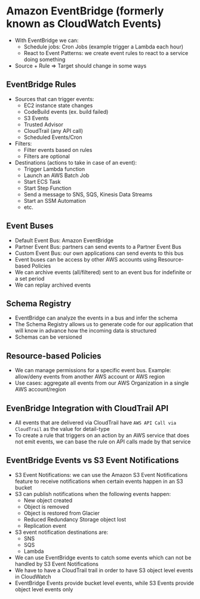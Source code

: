 # Amazon EventBridge (formerly known as CloudWatch Events)

- With EventBridge we can:
    - Schedule jobs: Cron Jobs (example trigger a Lambda each hour)
    - React to Event Patterns: we create event rules to react to a service doing something
- Source + Rule => Target should change in some ways

## EventBridge Rules

- Sources that can trigger events:
    - EC2 instance state changes
    - CodeBuild events (ex. build failed)
    - S3 Events
    - Trusted Advisor
    - CloudTrail (any API call)
    - Scheduled Events/Cron
- Filters:
    - Filter events based on rules
    - Filters are optional
- Destinations (actions to take in case of an event):
    - Trigger Lambda function
    - Launch an AWS Batch Job
    - Start ECS Task
    - Start Step Function
    - Send a message to SNS, SQS, Kinesis Data Streams
    - Start an SSM Automation
    - etc.

## Event Buses

- Default Event Bus: Amazon EventBridge
- Partner Event Bus: partners can send events to a Partner Event Bus
- Custom Event Bus: our own applications can send events to this bus
- Event buses can be access by other AWS accounts using Resource-based Policies
- We can archive events (all/filtered) sent to an event bus for indefinite or a set period
- We can replay archived events

## Schema Registry

- EventBridge can analyze the events in a bus and infer the schema
- The Schema Registry allows us to generate code for our application that will know in advance how the incoming data is structured
- Schemas can be versioned

## Resource-based Policies

- We can manage permissions for a specific event bus. Example: allow/deny events from another AWS account or AWS region
- Use cases: aggregate all events from our AWS Organization in a single AWS account/region

## EvenBridge Integration with CloudTrail API

- All events that are delivered via CloudTrail have `AWS API Call via CloudTrail` as the value for detail-type
- To create a rule that triggers on an action by an AWS service that does not emit events, we can base the rule on API calls made by that service

## EventBridge Events vs S3 Event Notifications

- S3 Event Notifications: we can use the Amazon S3 Event Notifications feature to receive notifications when certain events happen in an S3 bucket
- S3 can publish notifications when the following events happen:
    - New object created
    - Object is removed
    - Object is restored from Glacier
    - Reduced Redundancy Storage object lost
    - Replication event
- S3 event notification destinations are:
    - SNS
    - SQS
    - Lambda
- We can use EventBridge events to catch some events which can not be handled by S3 Event Notifications
- We have to have a CloudTrail trail in order to have S3 object level events in CloudWatch
- EventBridge Events provide bucket level events, while S3 Events provide object level events only
